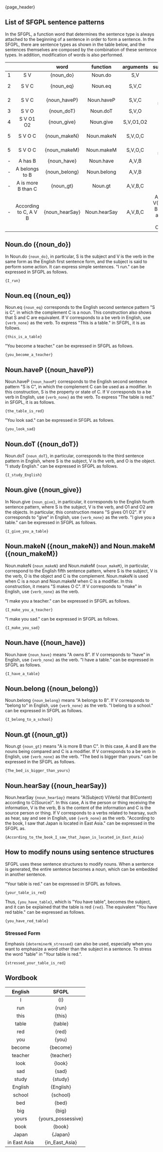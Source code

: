 {page_header}

## List of SFGPL sentence patterns

In the SFGPL, a function word that determines the sentence type is always attached to the beginning of a sentence in order to form a sentence.
In the SFGPL, there are sentence types as shown in the table below, and the sentences themselves are composed by the combination of these sentence types. In addition, modification of words is also performed.

|||word|function|arguments|supplement|
|:-:|:-:|:-:|:-:|:-:|:-:|
|1|S V|{noun_do}|Noun.do|S,V||
|2|S V C|{noun_eq}|Noun.eq|S,V,C|C is the noun|
|2|S V C|{noun_haveP}|Noun.haveP|S,V,C|C is the modifier|
|3|S V O|{noun_doT}|Noun.doT|S,V,O||
|4|S V O1 O2|{noun_give}|Noun.give|S,V,O1,O2||
|5|S V O C|{noun_makeN}|Noun.makeN|S,V,O,C|C is the noun|
|5|S V O C|{noun_makeM}|Noun.makeM|S,V,O,C|C is the modifier|
|-|A has B|{noun_have}|Noun.have|A,V,B||
|-|A belongs to B|{noun_belong}|Noun.belong|A,V,B||
|-|A is more B than C|{noun_gt}|Noun.gt|A,V,B,C||
|-|According to C, A V B|{noun_hearSay}|Noun.hearSay|A,V,B,C|A(Subject) V(Verb) that B(Content) according to C(Source)|

## Noun.do ({noun_do})

In Noun.do ```{noun_do}```, in particular, S is the subject and V is the verb in the same form as the English first sentence form, and the subject is said to perform some action. It can express simple sentences.
"I run." can be expressed in SFGPL as follows.

```SFGPL
{I_run}
```

## Noun.eq ({noun_eq})

Noun.eq ```{noun_eq}``` corresponds to the English second sentence pattern "S is C", in which the complement C is a noun.
This construction also shows that S and C are equivalent.
If V corresponds to a be verb in English, use ```{verb_none}``` as the verb.
To express "This is a table." in SFGPL, it is as follows.

```SFGPL
{this_is_a_table}
```

"You become a teacher." can be expressed in SFGPL as follows.

```SFGPL
{you_become_a_teacher}
```

## Noun.haveP ({noun_haveP})

Noun.haveP ```{noun_haveP}``` corresponds to the English second sentence pattern "S is C", in which the complement C can be used as a modifier.
In this construction, S is the property or state of C.
If V corresponds to a be verb in English, use ```{verb_none}``` as the verb.
To express "The table is red." in SFGPL, it is as follows.

```SFGPL
{the_table_is_red}
```

"You look sad." can be expressed in SFGPL as follows.

```SFGPL
{you_look_sad}
```

## Noun.doT ({noun_doT})

Noun.doT ```{noun_doT}```, in particular, corresponds to the third sentence pattern in English, where S is the subject, V is the verb, and O is the object.
"I study English." can be expressed in SFGPL as follows.

```SFGPL
{I_study_English}
```

## Noun.give ({noun_give})

In Noun.give ```{noun_give}```, in particular, it corresponds to the English fourth sentence pattern, where S is the subject, V is the verb, and O1 and O2 are the objects. In particular, this construction means "S gives O1 O2".
If V corresponds to "give" in English, use ```{verb_none}``` as the verb.
"I give you a table." can be expressed in SFGPL as follows.

```SFGPL
{I_give_you_a_table}
```

## Noun.makeN ({noun_makeN}) and Noun.makeM ({noun_makeM})

Noun.makeN ```{noun_makeN}``` and Noun.makeM ```{noun_makeM}```, in particular, correspond to the English fifth sentence pattern, where S is the subject, V is the verb, O is the object and C is the complement.
Noun.makeN is used when C is a noun and Noun.makeM when C is a modifier.
In this construction, it means "S makes O C".
If V corresponds to "make" in English, use ```{verb_none}``` as the verb.

"I make you a teacher." can be expressed in SFGPL as follows.

```SFGPL
{I_make_you_a_teacher}
```

"I make you sad." can be expressed in SFGPL as follows.

```SFGPL
{I_make_you_sad}
```

## Noun.have ({noun_have})

Noun.have ```{noun_have}``` means "A owns B".
If V corresponds to "have" in English, use ```{verb_none}``` as the verb.
"I have a table." can be expressed in SFGPL as follows.

```SFGPL
{I_have_a_table}
```

## Noun.belong ({noun_belong})

Noun.belong ```{noun_belong}``` means "A belongs to B".
If V corresponds to "belong to" in English, use ```{verb_none}``` as the verb.
"I belong to a school." can be expressed in SFGPL as follows.

```SFGPL
{I_belong_to_a_school}
```

## Noun.gt ({noun_gt})

Noun.gt ```{noun_gt}``` means "A is more B than C".
In this case, A and B are the nouns being compared and C is a modifier.
If V corresponds to a be verb in English, use ```{verb_none}``` as the verb.
"The bed is bigger than yours." can be expressed in the SFGPL as follows.

```SFGPL
{The_bed_is_bigger_than_yours}
```

## Noun.hearSay ({noun_hearSay})

Noun.hearSay ```{noun_hearSay}``` means "A(Subject) V(Verb) that B(Content) according to C(Source)".
In this case, A is the person or thing receiving the information, V is the verb, B is the content of the information and C is the source person or thing.
If V corresponds to a verbs related to hearsay, such as hear, say and see in English, use ```{verb_none}``` as the verb.
"According to the book, I saw that Japan is located in East Asia." can be expressed in the SFGPL as.

```SFGPL
{According_to_the_book_I_saw_that_Japan_is_located_in_East_Asia}
```

## How to modify nouns using sentence structures

SFGPL uses these sentence structures to modify nouns.
When a sentence is generated, the entire sentence becomes a noun, which can be embedded in another sentence.

"Your table is red." can be expressed in SFGPL as follows.

```SFGPL
{your_table_is_red}
```

Thus, ```{you_have_table}```, which is "You have table", becomes the subject, and it can be explained that the table is red ```{red}```.
The equivalent "You have red table." can be expressed as follows.

```SFGPL
{you_have_red_table}
```

### Stressed Form

Emphasis ```{determinerN_stressed}``` can also be used, especially when you want to emphasize a word other than the subject in a sentence.
To stress the word "table" in "Your table is red.".

```SFGPL
{stressed_your_table_is_red}
```

## Wordbook

|English|SFGPL|
|:-:|:-:|
|I|{I}|
|run|{run}|
|this|{this}|
|table|{table}|
|red|{red}|
|you|{you}|
|become|{become}|
|teacher|{teacher}|
|look|{look}|
|sad|{sad}|
|study|{study}|
|English|{English}|
|school|{school}|
|bed|{bed}|
|big|{big}|
|yours|{yours_possessive}|
|book|{book}|
|Japan|{Japan}|
|in East Asia|{in_East_Asia}|
